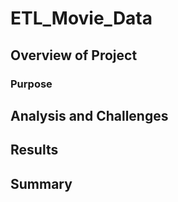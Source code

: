 # ETL_Movie_Data

## Overview of Project

### Purpose

## Analysis and Challenges  

## Results

## Summary
